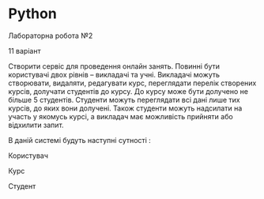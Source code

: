 ﻿# Python

Лабораторна робота №2

11 варіант 

Створити сервіс для проведення онлайн занять. Повинні бути користувачі двох рівнів – викладачі та учні. Викладачі можуть створювати, видаляти, редагувати курс, переглядати перелік створених курсів, долучати студентів до курсу. До курсу може бути долучено не більше 5 студентів. Студенти можуть переглядати всі дані лише тих курсів, до яких вони долучені. Також студенти можуть надсилати на участь у якомусь курсі, а викладач має можливість прийняти або відхилити запит. 

В даній системі будуть наступні сутності :

   Користувач
   
   Курс
   
   Студент 

